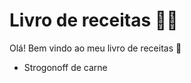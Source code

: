  # Livro de receitas :man_cook:

Olá! Bem vindo ao meu livro de receitas :wave:

-  Strogonoff de carne
